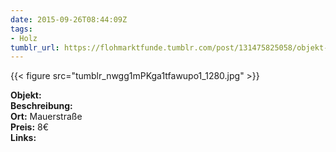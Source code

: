 ```yaml
---
date: 2015-09-26T08:44:09Z
tags:
- Holz
tumblr_url: https://flohmarktfunde.tumblr.com/post/131475825058/objekt-lorem-ipsum-beschreibung-lorem-ipsum-ort
---
```

 {{< figure src="tumblr_nwgg1mPKga1tfawupo1_1280.jpg" >}}  

**Objekt:**   
**Beschreibung:**   
**Ort:** Mauerstraße  
**Preis:** 8€  
**Links:** 
